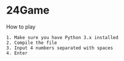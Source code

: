 # 24Game

How to play

	1. Make sure you have Python 3.x installed
	2. Compile the file
	3. Input 4 numbers separated with spaces
	4. Enter
